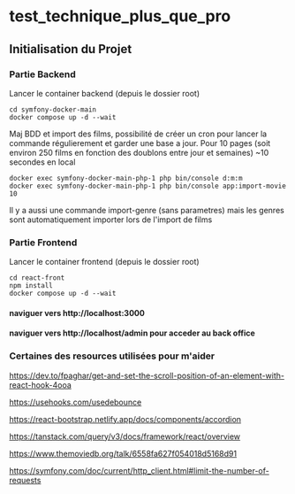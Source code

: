 # test_technique_plus_que_pro

## Initialisation du Projet

### Partie Backend

Lancer le container backend (depuis le dossier root)
```
cd symfony-docker-main
docker compose up -d --wait
```

Maj BDD et import des films, possibilité de créer un cron pour lancer la commande régulierement et garder une base a jour.
Pour 10 pages (soit environ 250 films en fonction des doublons entre jour et semaines) ~10 secondes en local
```
docker exec symfony-docker-main-php-1 php bin/console d:m:m 
docker exec symfony-docker-main-php-1 php bin/console app:import-movie 10
```

Il y a aussi une commande import-genre (sans parametres) mais les genres sont automatiquement importer lors de l'import de films

### Partie Frontend

Lancer le container frontend (depuis le dossier root)
```
cd react-front
npm install
docker compose up -d --wait
```

#### naviguer vers http://localhost:3000
#### naviguer vers http://localhost/admin pour acceder au back office

### Certaines des resources utilisées pour m'aider

https://dev.to/fpaghar/get-and-set-the-scroll-position-of-an-element-with-react-hook-4ooa

https://usehooks.com/usedebounce

https://react-bootstrap.netlify.app/docs/components/accordion

https://tanstack.com/query/v3/docs/framework/react/overview

https://www.themoviedb.org/talk/6558fa627f054018d5168d91

https://symfony.com/doc/current/http_client.html#limit-the-number-of-requests
